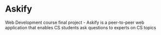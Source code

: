# Askify
Web Development course final project - Askify is a peer-to-peer web application that enables CS students ask questions to experts on CS topics
